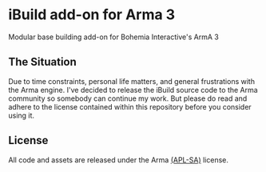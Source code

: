 # iBuild add-on for Arma 3
Modular base building add-on for Bohemia Interactive's ArmA 3

## The Situation
Due to time constraints, personal life matters, and general frustrations with the Arma engine. I've decided to release the iBuild source code to the Arma community so somebody can continue my work. But please do read and adhere to the license contained within this repository before you consider using it.

## License
All code and assets are released under the Arma [(APL-SA)](https://www.bistudio.com/community/licenses/arma-public-license-share-alike) license.